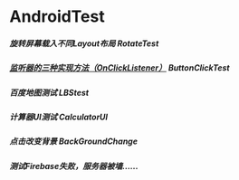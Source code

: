 # AndroidTest
##### 旋转屏幕载入不同Layout布局 RotateTest
##### [监听器的三种实现方法（OnClickListener）](https://www.cnblogs.com/releasing/p/5236806.html) ButtonClickTest
##### 百度地图测试 LBStest
##### 计算器UI测试 CalculatorUI
##### 点击改变背景 BackGroundChange
##### 测试Firebase失败，服务器被墙……
